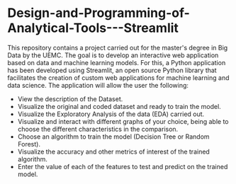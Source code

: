# Design-and-Programming-of-Analytical-Tools---Streamlit
This repository contains a project carried out for the master's degree in Big Data by the UEMC.  The goal is to develop an interactive web application based on data and machine learning models. For this, a Python application has been developed using Streamlit, an open source Python library that facilitates the creation of custom web applications for machine learning and data science. The application will allow the user the following: 
- View the description of the Dataset. 
- Visualize the original and coded dataset and ready to train the model. 
- Visualize the Exploratory Analysis of the data (EDA) carried out. 
- Visualize and interact with different graphs of your choice, being able to choose the different characteristics in the comparison. 
- Choose an algorithm to train the model (Decision Tree or Random Forest). 
- Visualize the accuracy and other metrics of interest of the trained algorithm. 
- Enter the value of each of the features to test and predict on the trained model.
